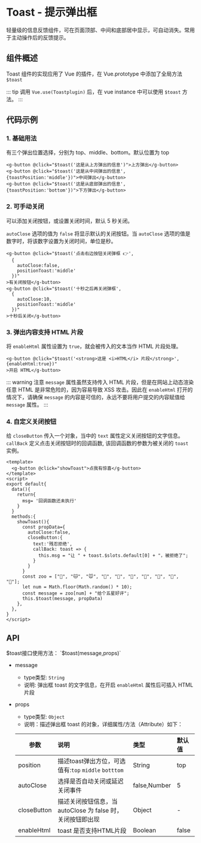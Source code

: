 # Toast - 提示弹出框

轻量级的信息反馈组件，可在页面顶部、中间和底部居中显示，可自动消失。常用于主动操作后的反馈提示。

## 组件概述

Toast 组件的实现应用了 Vue 的插件，在 Vue.prototype 中添加了全局方法 `$toast`

::: tip
调用 `Vue.use(Toastplugin)` 后，在 vue instance 中可以使用 `$toast` 方法。
:::

## 代码示例

### 1. 基础用法

有三个弹出位置选择，分别为 top、middle、bottom。默认位置为 top

<ClientOnly>
<toast-demo-1></toast-demo-1>
</ClientOnly>

```vue
<g-button @click="$toast('这是从上方弹出的信息')">上方弹出</g-button>
<g-button @click="$toast('这是从中间弹出的信息',{toastPosition:'middle'})">中间弹出</g-button>
<g-button @click="$toast('这是从底部弹出的信息',{toastPosition:'bottom'})">下方弹出</g-button>
```

### 2. 可手动关闭

可以添加关闭按钮，或设置关闭时间，默认 5 秒关闭。

`autoClose` 选项的值为 `false` 将显示默认的关闭按钮。当 `autoClose` 选项的值是数字时，将该数字设置为关闭时间，单位是秒。

<ClientOnly>
<toast-demo-2></toast-demo-2>
</ClientOnly>

```vue{3,9}
<g-button @click="$toast('点击右边按钮关闭弹框 👉',
  {
    autoClose:false,
    positionToast:'middle'
  })"
>有关闭按钮</g-button>
<g-button @click="$toast('十秒之后再关闭弹框',
  {
    autoClose:10,
    positionToast:'middle'
  })"
>十秒后关闭</g-button>
```

### 3. 弹出内容支持 HTML 片段

将 `enableHtml` 属性设置为 `true`，就会被传入的文本当作 HTML 片段处理。

<ClientOnly>
<toast-demo-3></toast-demo-3>
</ClientOnly>

```vue
<g-button @click="$toast('<strong>这是 <i>HTML</i> 片段</strong>',
{enableHtml:true})"
>开启 HTML</g-button>
```

::: warning 注意
`message` 属性虽然支持传入 HTML 片段，但是在网站上动态渲染任意 HTML 是非常危险的，因为容易导致 XSS 攻击。因此在 `enableHtml` 打开的情况下，请确保 `message` 的内容是可信的，永远不要将用户提交的内容赋值给 `message` 属性。
:::

### 4. 自定义关闭按钮

给 `closeButton` 传入一个对象，当中的 `text` 属性定义关闭按钮的文字信息。`callBack` 定义点击关闭按钮时的回调函数, 该回调函数的参数为被关闭的 `toast` 实例。

<ClientOnly>
<toast-demo-4></toast-demo-4>
</ClientOnly>

```vue {15-19}
<template>
  <g-button @click="showToast">点我有惊喜</g-button>
</template>
<script>
export default{
  data(){
    return{
      msg= '回调函数还未执行'
    }
  }
  methods:{
    showToast(){
      const propData={
        autoClose:false,
        closeButton:{
          text:'残忍拒绝',
          callBack: toast => {
            this.msg = "让 " + toast.$slots.default[0] + "，被拒绝了";
          }
        }
      }
      const zoo = ["🐶", "🐱", "🐭", "🐹", "🐰", "🦊", "🐻", "🐼", "🐨", "🐯"];
      let num = Math.floor(Math.random() * 10);
      const message = zoo[num] + "给个五星好评";
      this.$toast(message, propData)
    },
  },
}
</script>
```

## API


$toast接口使用方法： `$toast(message,props)`
- message
  - type类型: `String` 
  - 说明: 弹出框 toast 的文字信息，在开启 `enableHtml` 属性后可插入 HTML 片段

- props
  - type类型: `Object`
  - 说明：描述弹出框 toast 的对象，详细属性/方法（Attribute）如下：

  | 参数 | 说明 | 类型 | 默认值 |
  | -- |:--|:--|:--|
  | position | 描述toast弹出方位，可选值有:`top` `middle` `botttom` | String | top |
  | autoClose | 选择是否自动关闭或延迟关闭事件 | false,Number | 5 |
  | closeButton | 描述关闭按钮信息，当 autoClose 为 false 时，关闭按钮即出现 | Object | - |
  | enableHtml | toast 是否支持HTML片段 | Boolean | false |
